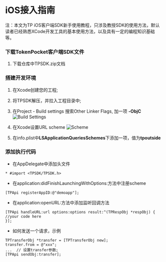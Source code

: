# iOS接入指南
注：本文为TP iOS客户端SDK新手使用教程，只涉及教授SDK的使用方法，默认读者已经熟悉XCode开发工具的基本使用方法，以及具有一定的编程知识基础等。

### 下载TokenPocket客户端SDK文件
1. 下载仓库中TPSDK.zip文档

### 搭建开发环境
1. 在Xcode创建您的工程;
2. 将TPSDK解压，并拉入工程目录中;
3. 在Project - Build settings 搜索Other Linker Flags, 加一项 **-ObjC**
![Build Settings](http://thyrsi.com/t6/369/1536744859x-1566673321.png)

4. 在Xcode设置URL scheme
![Scheme](http://thyrsi.com/t6/369/1536745754x-1566679533.png)

5. 在info.plist中**LSApplicationQueriesSchemes**下添加一项，值为**tpoutside**

### 添加执行代码
* 在AppDelegate中添加头文件
```
* #import <TPSDK/TPSDK.h>
```
* 在application:didFinishLaunchingWithOptions:方法中注册scheme
```
[TPApi registerAppID:@"demoapp"];
```

* 在application:openURL:方法中添加监听回调方法

```
[TPApi handleURL:url options:options result:^(TPRespObj *respObj) {
//your code here
}];
```

* 如何发送一个请求，示例

```
TPTransferObj *transfer = [TPTransferObj new];
transfer.from = @"xxx";
...  // 设置transfer参数;
[TPApi sendObj:transfer];

```

